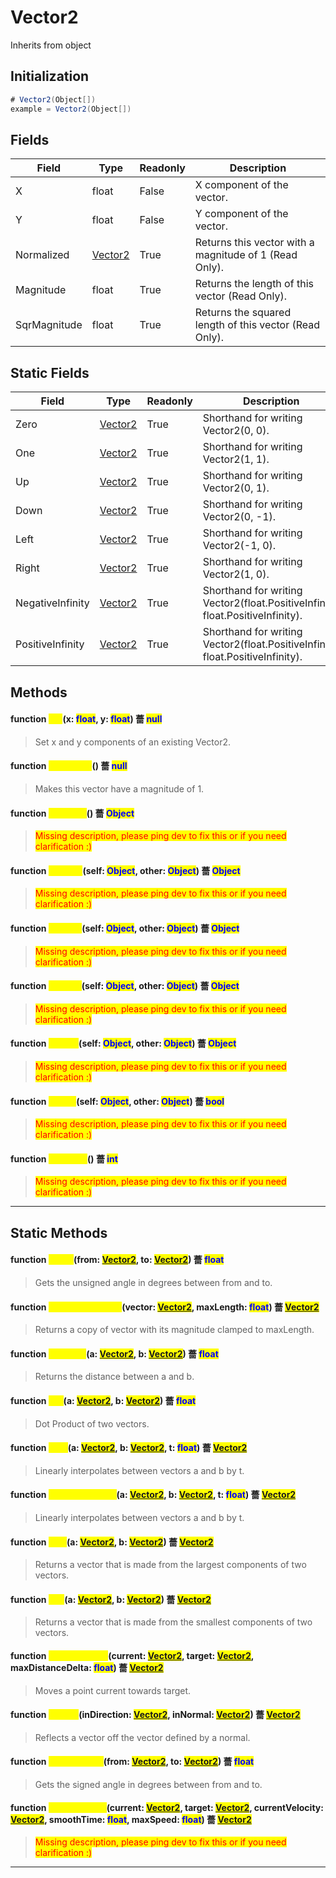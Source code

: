 # Vector2
Inherits from object
## Initialization
```csharp
# Vector2(Object[])
example = Vector2(Object[])
```
## Fields
|Field|Type|Readonly|Description|
|---|---|---|---|
|X|float|False|X component of the vector.|
|Y|float|False|Y component of the vector.|
|Normalized|[Vector2](../objects/Vector2.md)|True|Returns this vector with a magnitude of 1 (Read Only).|
|Magnitude|float|True|Returns the length of this vector (Read Only).|
|SqrMagnitude|float|True|Returns the squared length of this vector (Read Only).|
## Static Fields
|Field|Type|Readonly|Description|
|---|---|---|---|
|Zero|[Vector2](../objects/Vector2.md)|True|Shorthand for writing Vector2(0, 0).|
|One|[Vector2](../objects/Vector2.md)|True|Shorthand for writing Vector2(1, 1).|
|Up|[Vector2](../objects/Vector2.md)|True|Shorthand for writing Vector2(0, 1).|
|Down|[Vector2](../objects/Vector2.md)|True|Shorthand for writing Vector2(0, -1).|
|Left|[Vector2](../objects/Vector2.md)|True|Shorthand for writing Vector2(-1, 0).|
|Right|[Vector2](../objects/Vector2.md)|True|Shorthand for writing Vector2(1, 0).|
|NegativeInfinity|[Vector2](../objects/Vector2.md)|True|Shorthand for writing Vector2(float.PositiveInfinity, float.PositiveInfinity).|
|PositiveInfinity|[Vector2](../objects/Vector2.md)|True|Shorthand for writing Vector2(float.PositiveInfinity, float.PositiveInfinity).|
## Methods
#### function <mark style="color:yellow;">Set</mark>(x: <mark style="color:blue;">float</mark>, y: <mark style="color:blue;">float</mark>) 薔 <mark style="color:blue;">null</mark>
> Set x and y components of an existing Vector2.

#### function <mark style="color:yellow;">Normalize</mark>() 薔 <mark style="color:blue;">null</mark>
> Makes this vector have a magnitude of 1.

#### function <mark style="color:yellow;">\_\_Copy\_\_</mark>() 薔 <mark style="color:blue;">Object</mark>
> <mark style="color:red;">Missing description, please ping dev to fix this or if you need clarification :)</mark>

#### function <mark style="color:yellow;">\_\_Add\_\_</mark>(self: <mark style="color:blue;">Object</mark>, other: <mark style="color:blue;">Object</mark>) 薔 <mark style="color:blue;">Object</mark>
> <mark style="color:red;">Missing description, please ping dev to fix this or if you need clarification :)</mark>

#### function <mark style="color:yellow;">\_\_Sub\_\_</mark>(self: <mark style="color:blue;">Object</mark>, other: <mark style="color:blue;">Object</mark>) 薔 <mark style="color:blue;">Object</mark>
> <mark style="color:red;">Missing description, please ping dev to fix this or if you need clarification :)</mark>

#### function <mark style="color:yellow;">\_\_Mul\_\_</mark>(self: <mark style="color:blue;">Object</mark>, other: <mark style="color:blue;">Object</mark>) 薔 <mark style="color:blue;">Object</mark>
> <mark style="color:red;">Missing description, please ping dev to fix this or if you need clarification :)</mark>

#### function <mark style="color:yellow;">\_\_Div\_\_</mark>(self: <mark style="color:blue;">Object</mark>, other: <mark style="color:blue;">Object</mark>) 薔 <mark style="color:blue;">Object</mark>
> <mark style="color:red;">Missing description, please ping dev to fix this or if you need clarification :)</mark>

#### function <mark style="color:yellow;">\_\_Eq\_\_</mark>(self: <mark style="color:blue;">Object</mark>, other: <mark style="color:blue;">Object</mark>) 薔 <mark style="color:blue;">bool</mark>
> <mark style="color:red;">Missing description, please ping dev to fix this or if you need clarification :)</mark>

#### function <mark style="color:yellow;">\_\_Hash\_\_</mark>() 薔 <mark style="color:blue;">int</mark>
> <mark style="color:red;">Missing description, please ping dev to fix this or if you need clarification :)</mark>


---

## Static Methods
#### function <mark style="color:yellow;">Angle</mark>(from: <mark style="color:blue;">[Vector2](../objects/Vector2.md)</mark>, to: <mark style="color:blue;">[Vector2](../objects/Vector2.md)</mark>) 薔 <mark style="color:blue;">float</mark>
> Gets the unsigned angle in degrees between from and to.

#### function <mark style="color:yellow;">ClampMagnitude</mark>(vector: <mark style="color:blue;">[Vector2](../objects/Vector2.md)</mark>, maxLength: <mark style="color:blue;">float</mark>) 薔 <mark style="color:blue;">[Vector2](../objects/Vector2.md)</mark>
> Returns a copy of vector with its magnitude clamped to maxLength.

#### function <mark style="color:yellow;">Distance</mark>(a: <mark style="color:blue;">[Vector2](../objects/Vector2.md)</mark>, b: <mark style="color:blue;">[Vector2](../objects/Vector2.md)</mark>) 薔 <mark style="color:blue;">float</mark>
> Returns the distance between a and b.

#### function <mark style="color:yellow;">Dot</mark>(a: <mark style="color:blue;">[Vector2](../objects/Vector2.md)</mark>, b: <mark style="color:blue;">[Vector2](../objects/Vector2.md)</mark>) 薔 <mark style="color:blue;">float</mark>
> Dot Product of two vectors.

#### function <mark style="color:yellow;">Lerp</mark>(a: <mark style="color:blue;">[Vector2](../objects/Vector2.md)</mark>, b: <mark style="color:blue;">[Vector2](../objects/Vector2.md)</mark>, t: <mark style="color:blue;">float</mark>) 薔 <mark style="color:blue;">[Vector2](../objects/Vector2.md)</mark>
> Linearly interpolates between vectors a and b by t.

#### function <mark style="color:yellow;">LerpUnclamped</mark>(a: <mark style="color:blue;">[Vector2](../objects/Vector2.md)</mark>, b: <mark style="color:blue;">[Vector2](../objects/Vector2.md)</mark>, t: <mark style="color:blue;">float</mark>) 薔 <mark style="color:blue;">[Vector2](../objects/Vector2.md)</mark>
> Linearly interpolates between vectors a and b by t.

#### function <mark style="color:yellow;">Max</mark>(a: <mark style="color:blue;">[Vector2](../objects/Vector2.md)</mark>, b: <mark style="color:blue;">[Vector2](../objects/Vector2.md)</mark>) 薔 <mark style="color:blue;">[Vector2](../objects/Vector2.md)</mark>
> Returns a vector that is made from the largest components of two vectors.

#### function <mark style="color:yellow;">Min</mark>(a: <mark style="color:blue;">[Vector2](../objects/Vector2.md)</mark>, b: <mark style="color:blue;">[Vector2](../objects/Vector2.md)</mark>) 薔 <mark style="color:blue;">[Vector2](../objects/Vector2.md)</mark>
> Returns a vector that is made from the smallest components of two vectors.

#### function <mark style="color:yellow;">MoveTowards</mark>(current: <mark style="color:blue;">[Vector2](../objects/Vector2.md)</mark>, target: <mark style="color:blue;">[Vector2](../objects/Vector2.md)</mark>, maxDistanceDelta: <mark style="color:blue;">float</mark>) 薔 <mark style="color:blue;">[Vector2](../objects/Vector2.md)</mark>
> Moves a point current towards target.

#### function <mark style="color:yellow;">Reflect</mark>(inDirection: <mark style="color:blue;">[Vector2](../objects/Vector2.md)</mark>, inNormal: <mark style="color:blue;">[Vector2](../objects/Vector2.md)</mark>) 薔 <mark style="color:blue;">[Vector2](../objects/Vector2.md)</mark>
> Reflects a vector off the vector defined by a normal.

#### function <mark style="color:yellow;">SignedAngle</mark>(from: <mark style="color:blue;">[Vector2](../objects/Vector2.md)</mark>, to: <mark style="color:blue;">[Vector2](../objects/Vector2.md)</mark>) 薔 <mark style="color:blue;">float</mark>
> Gets the signed angle in degrees between from and to.

#### function <mark style="color:yellow;">SmoothDamp</mark>(current: <mark style="color:blue;">[Vector2](../objects/Vector2.md)</mark>, target: <mark style="color:blue;">[Vector2](../objects/Vector2.md)</mark>, currentVelocity: <mark style="color:blue;">[Vector2](../objects/Vector2.md)</mark>, smoothTime: <mark style="color:blue;">float</mark>, maxSpeed: <mark style="color:blue;">float</mark>) 薔 <mark style="color:blue;">[Vector2](../objects/Vector2.md)</mark>
> <mark style="color:red;">Missing description, please ping dev to fix this or if you need clarification :)</mark>


---

